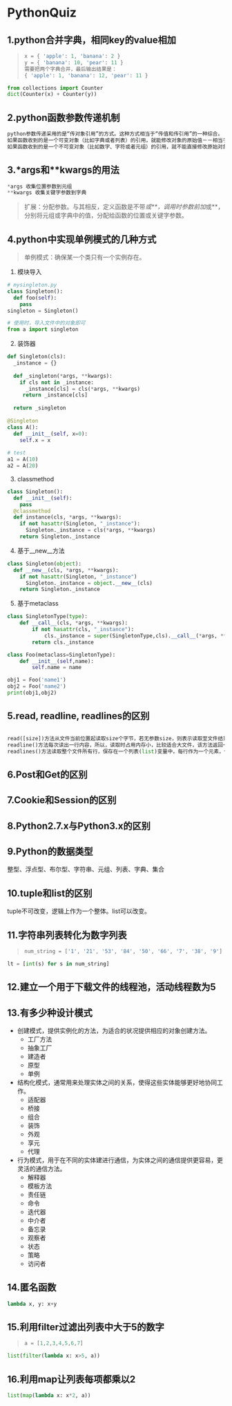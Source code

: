 # PythonQuiz

## 1.python合并字典，相同key的value相加
> ```python
> x = { 'apple': 1, 'banana': 2 }
> y = { 'banana': 10, 'pear': 11 }
> 需要把两个字典合并，最后输出结果是：
> { 'apple': 1, 'banana': 12, 'pear': 11 }
> ```

```python
from collections import Counter
dict(Counter(x) + Counter(y))
```

## 2.python函数参数传递机制
```python
python参数传递采用的是“传对象引用”的方式。这种方式相当于“传值和传引用”的一种综合。
如果函数收到的是一个可变对象（比如字典或者列表）的引用，就能修改对象的原始值－－相当于通过“传引用”来传递对象。
如果函数收到的是一个不可变对象（比如数字、字符或者元组）的引用，就不能直接修改原始对象－－相当于通过“传值'来传递对象。
```

## 3.*args和**kwargs的用法
```python
*args 收集位置参数到元组
**kwargs 收集关键字参数到字典
```
> 扩展：分配参数。与其相反，定义函数是不带*或**，调用时参数前加*或**，分别将元组或字典中的值，分配给函数的位置或关键字参数。


## 4.python中实现单例模式的几种方式
> 单例模式：确保某一个类只有一个实例存在。
1. 模块导入
```python
# mysingleton.py
class Singleton():
  def foo(self):
    pass
singleton = Singleton()

# 使用时，导入文件中的对象即可
from a import singleton
```
2. 装饰器
```python
def Singleton(cls):
  _instance = {}
  
  def _singleton(*args, **kwargs):
    if cls not in _instance:
      _instance[cls] = cls(*args, **kwargs)
     return _instance[cls]
     
  return _singleton
  
@Singleton
class A():
  def __init__(self, x=0):
    self.x = x
    
# test
a1 = A(10)
a2 = A(20)
```
3. classmethod
```python
class Singleton():
  def __init__(self):
    pass
  @classmethod
  def instance(cls, *args, **kwargs):
    if not hasattr(Singleton, "_instance"):
      Singleton._instance = cls(*args, **kwargs)
    return Singleton._instance
```
4. 基于__new__方法
```python
class Singleton(object):
  def __new__(cls, *args, **kwargs):
    if not hasattr(Singleton, "_instance")
      Singleton._instance = object.__new__(cls)
    return Singleton._instance
```
5. 基于metaclass
```python
class SingletonType(type):
    def __call__(cls, *args, **kwargs):
        if not hasattr(cls, "_instance"):
            cls._instance = super(SingletonType,cls).__call__(*args, **kwargs)
        return cls._instance

class Foo(metaclass=SingletonType):
    def __init__(self,name):
        self.name = name

obj1 = Foo('name1')
obj2 = Foo('name2')
print(obj1,obj2)
```

## 5.read, readline, readlines的区别
```python

read([size])方法从文件当前位置起读取size个字节，若无参数size，则表示读取至文件结束为止，它返回为字符串对象
readline()方法每次读出一行内容，所以，读取时占用内存小，比较适合大文件，该方法返回一个字符串对象
readlines()方法读取整个文件所有行，保存在一个列表(list)变量中，每行作为一个元素，但读取大文件会比较占内存
```

## 6.Post和Get的区别
## 7.Cookie和Session的区别
## 8.Python2.7.x与Python3.x的区别
## 9.Python的数据类型
整型、浮点型、布尔型、字符串、元组、列表、字典、集合
## 10.tuple和list的区别
tuple不可改变，逻辑上作为一个整体。list可以改变。
## 11.字符串列表转化为数字列表
> ```python
> num_string = ['1', '21', '53', '84', '50', '66', '7', '38', '9']
> ```
```python
lt = [int(s) for s in num_string]
```
## 12.建立一个用于下载文件的线程池，活动线程数为5
## 13.有多少种设计模式
* 创建模式，提供实例化的方法，为适合的状况提供相应的对象创建方法。
  * 工厂方法
  * 抽象工厂
  * 建造者
  * 原型
  * 单例
* 结构化模式，通常用来处理实体之间的关系，使得这些实体能够更好地协同工作。
  * 适配器
  * 桥接
  * 组合
  * 装饰
  * 外观
  * 享元
  * 代理
* 行为模式，用于在不同的实体建进行通信，为实体之间的通信提供更容易，更灵活的通信方法。
  * 解释器
  * 模板方法
  * 责任链
  * 命令
  * 迭代器
  * 中介者
  * 备忘录
  * 观察者
  * 状态
  * 策略
  * 访问者
## 14.匿名函数
```python
lambda x, y: x+y
```
## 15.利用filter过滤出列表中大于5的数字
> ```python
> a = [1,2,3,4,5,6,7]
> ```
```python
list(filter(lambda x: x>5, a))
```
## 16.利用map让列表每项都乘以2
```python
list(map(lambda x: x*2, a))
```
